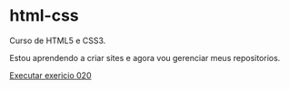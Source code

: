 # html-css
 Curso de HTML5 e CSS3.

 Estou aprendendo a criar sites e agora vou gerenciar meus repositorios.

 <a href="https://mailaaires.github.io/html-css/exercicios/ex020/pseudoclasse"> Executar exericio 020</a>
